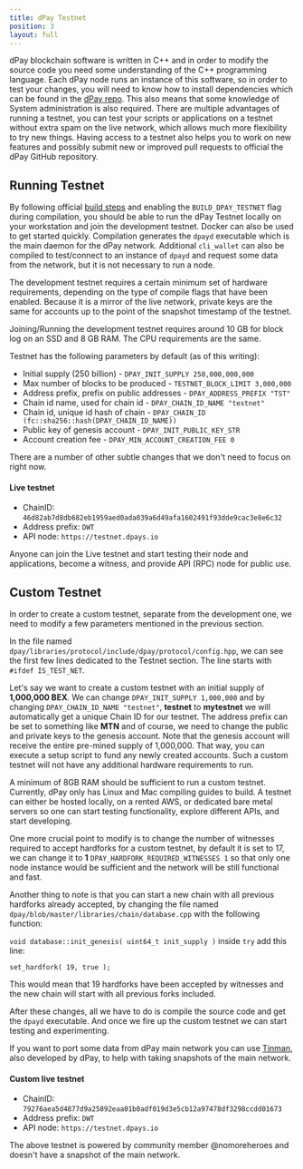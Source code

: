 ```yaml
---
title: dPay Testnet
position: 3
layout: full
---
```


dPay blockchain software is written in C++ and in order to modify the source code you need some understanding of the C++ programming language. Each dPay node runs an instance of this software, so in order to test your changes, you will need to know how to install dependencies which can be found in the [dPay repo](https://github.com/dpays/dpay/blob/master/doc/building.md). This also means that some knowledge of System administration is also required. There are multiple advantages of running a testnet, you can test your scripts or applications on a testnet without extra spam on the live network, which allows much more flexibility to try new things.
Having access to a testnet also helps you to work on new features and possibly submit new or improved pull requests to official the dPay GitHub repository.

## Running Testnet

By following official [build steps](https://github.com/dpays/dpay/blob/master/doc/building.md#build_dpay_testnetoffon) and enabling the `BUILD_DPAY_TESTNET` flag during compilation, you should be able to run the dPay Testnet locally on your workstation and join the development testnet. Docker can also be used to get started quickly. Compilation generates the `dpayd` executable which is the main daemon for the dPay network. Additional `cli_wallet` can also be compiled to test/connect to an instance of `dpayd` and request some data from the network, but it is not necessary to run a node.

The development testnet requires a certain minimum set of hardware requirements, depending on the type of compile flags that have been enabled. Because it is a mirror of the live network, private keys are the same for accounts up to the point of the snapshot timestamp of the testnet.

Joining/Running the development testnet requires around 10 GB for block log on an SSD and 8 GB RAM. The CPU requirements are the same.

Testnet has the following parameters by default (as of this writing):

* Initial supply (250 billion) - `DPAY_INIT_SUPPLY 250,000,000,000`
* Max number of blocks to be produced - `TESTNET_BLOCK_LIMIT 3,000,000`
* Address prefix, prefix on public addresses - `DPAY_ADDRESS_PREFIX "TST"`
* Chain id name, used for chain id - `DPAY_CHAIN_ID_NAME "testnet"`
* Chain id, unique id hash of chain - `DPAY_CHAIN_ID (fc::sha256::hash(DPAY_CHAIN_ID_NAME))`
* Public key of genesis account - `DPAY_INIT_PUBLIC_KEY_STR `
* Account creation fee - `DPAY_MIN_ACCOUNT_CREATION_FEE 0`

There are a number of other subtle changes that we don't need to focus on right now.

#### Live testnet

* ChainID: `46d82ab7d8db682eb1959aed0ada039a6d49afa1602491f93dde9cac3e8e6c32`
* Address prefix: `DWT`
* API node: `https://testnet.dpays.io`

Anyone can join the Live testnet and start testing their node and applications, become a witness, and provide API (RPC) node for public use.

## Custom Testnet

In order to create a custom testnet, separate from the development one, we need to modify a few parameters mentioned in the previous section.

In the file named `dpay/libraries/protocol/include/dpay/protocol/config.hpp`, we can see the first few lines dedicated to the Testnet section.  The line starts with `#ifdef IS_TEST_NET`.

Let's say we want to create a custom testnet with an initial supply of **1,000,000 BEX**. We can change `DPAY_INIT_SUPPLY 1,000,000` and by changing `DPAY_CHAIN_ID_NAME "testnet"`, **testnet** to **mytestnet** we will automatically get a unique Chain ID for our testnet. The address prefix can be set to something like **MTN** and of course, we need to change the public and private keys to the genesis account. Note that the genesis account will receive the entire pre-mined supply of 1,000,000.  That way, you can execute a setup script to fund any newly created accounts. Such a custom testnet will not have any additional hardware requirements to run.

A minimum of 8GB RAM should be sufficient to run a custom testnet. Currently, dPay only has Linux and Mac compiling guides to build. A testnet can either be hosted locally, on a rented AWS, or dedicated bare metal servers so one can start testing functionality, explore different APIs, and start developing.

One more crucial point to modify is to change the number of witnesses required to accept hardforks for a custom testnet, by default it is set to 17, we can change it to **1** `DPAY_HARDFORK_REQUIRED_WITNESSES 1` so that only one node instance would be sufficient and the network will be still functional and fast.

Another thing to note is that you can start a new chain with all previous hardforks already accepted, by changing the file named `dpay/blob/master/libraries/chain/database.cpp` with the following function:

`void database::init_genesis( uint64_t init_supply )` inside `try` add this line:

`set_hardfork( 19, true );`

This would mean that 19 hardforks have been accepted by witnesses and the new chain will start with all previous forks included.

After these changes, all we have to do is compile the source code and get the `dpayd` executable. And once we fire up the custom testnet we can start testing and experimenting.

If you want to port some data from dPay main network you can use [Tinman](https://github.com/dpays/tinman), also developed by dPay, to help with taking snapshots of the main network.

#### Custom live testnet

* ChainID: `79276aea5d4877d9a25892eaa01b0adf019d3e5cb12a97478df3298ccdd01673`
* Address prefix: `DWT`
* API node: `https://testnet.dpays.io`

The above testnet is powered by community member @nomoreheroes and doesn't have a snapshot of the main network.
